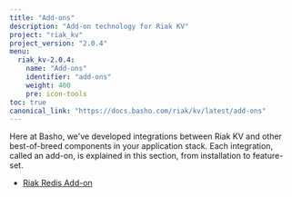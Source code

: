 ```yaml
---
title: "Add-ons"
description: "Add-on technology for Riak KV"
project: "riak_kv"
project_version: "2.0.4"
menu:
  riak_kv-2.0.4:
    name: "Add-ons"
    identifier: "add-ons"
    weight: 400
    pre: icon-tools
toc: true
canonical_link: "https://docs.basho.com/riak/kv/latest/add-ons"
---
```




Here at Basho, we've developed integrations between Riak KV and other best-of-breed components in your application stack. Each integration, called an add-on, is explained in this section, from installation to feature-set.

* [Riak Redis Add-on](/riak/kv/2.0.4/add-ons/redis/)
